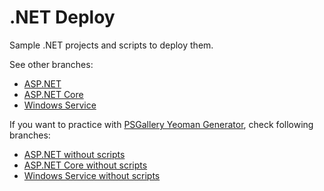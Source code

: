 .NET Deploy
===========

Sample .NET projects and scripts to deploy them.

See other branches:

- [ASP.NET](https://github.com/Saritasa/dotnet-deploy/tree/asp-net)
- [ASP.NET Core](https://github.com/Saritasa/dotnet-deploy/tree/asp-net-core)
- [Windows Service](https://github.com/Saritasa/dotnet-deploy/tree/windows-service)

If you want to practice with [PSGallery Yeoman Generator](https://github.com/Saritasa/PSGallery/blob/master/docs/GettingStarted.md), check following branches:

- [ASP.NET without scripts](https://github.com/Saritasa/dotnet-deploy/tree/no-scripts/asp-net)
- [ASP.NET Core without scripts](https://github.com/Saritasa/dotnet-deploy/tree/no-scripts/asp-net-core)
- [Windows Service without scripts](https://github.com/Saritasa/dotnet-deploy/tree/no-scripts/windows-service)
